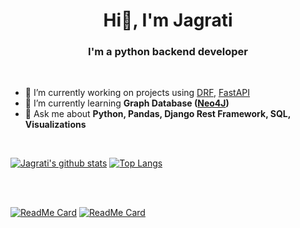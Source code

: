 <h1 align="center">Hi👋, I'm Jagrati</h1>
<h3 align="center" >I'm a python backend developer</h3>

<br>

- 🔭 I’m currently working on projects using [DRF](https://www.django-rest-framework.org/), [FastAPI](https://fastapi.tiangolo.com/)
- 🌱 I’m currently learning **Graph Database ([Neo4J](https://neo4j.com/try-neo4j/?ref=brb))**
- 💬 Ask me about **Python, Pandas, Django Rest Framework, SQL, Visualizations**

<br>

[![Jagrati's github stats](https://github-readme-stats.vercel.app/api?username=jgrt&hide=contribs&count_private=true&show_icons=true&theme=radical&hide_border=true)](https://github.com/jgrt/github-readme-stats)
[![Top Langs](https://github-readme-stats.vercel.app/api/top-langs/?username=jgrt&layout=compact&theme=radical&hide_border=true&langs_count=6)](https://github.com/jgrt/github-readme-stats)


<br>
<br>

[![ReadMe Card](https://github-readme-stats.vercel.app/api/pin/?username=jgrt&repo=drf-book-my-ticket)](https://github.com/jgrt/drf-book-my-ticket)
[![ReadMe Card](https://github-readme-stats.vercel.app/api/pin/?username=jgrt&repo=101-Pandas-Exercises)](https://github.com/jgrt/101-Pandas-Exercises)

